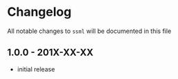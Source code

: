 # Changelog

All notable changes to `ssml` will be documented in this file

## 1.0.0 - 201X-XX-XX

- initial release
